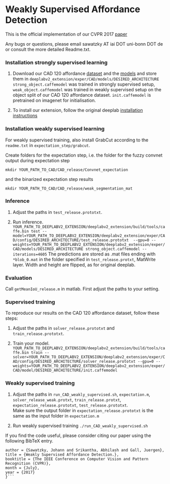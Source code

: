 # Weakly Supervised Affordance Detection

This is the official implementation of our CVPR 2017 [paper](https://pages.iai.uni-bonn.de/gall_juergen/download/jgall_affordancedetection_cvpr17.pdf)

Any bugs or questions, please email sawatzky AT iai DOT uni-bonn DOT de or consult the more detailed Readme.txt.  

### Installation strongly supervised learning

1. Download our CAD 120 affordance <a href="http://doi.org/10.5281/zenodo.495570">dataset</a> and the <a href="https://drive.google.com/drive/folders/0B_UStGLO8ul3enBlQUdLcFFmQjA?usp=sharing">models</a> and store them in `deeplabv2_extension/exper/CAD/models/DESIRED_ARCHITECTURE`    
`strong_object.caffemodel` was trained in strongly supervised setup, `weak_object.caffemodel` was trained in weakly supervised setup on the object split of our CAD 120 affordance dataset. `init.caffemodel` is pretrained on imagenet for initialisation.

2. To install our extension, follow the original deeplab <a href="https://bitbucket.org/aquariusjay/deeplab-public-ver2">installation instructions</a>


### Installation weakly supervised learning

For weakly supervised training, also install GrabCut according to the `readme.txt` in `expectation_step/grabcut`.

Create folders for the expectation step, i.e. the folder for the fuzzy convnet output during expectation step

`mkdir YOUR_PATH_TO_CAD/CAD_release/Convnet_expectation`

and the binarized expectation step results

`mkdir YOUR_PATH_TO_CAD/CAD_release/weak_segmentation_mat`
### Inference

1. Adjust the paths in `test_release.prototxt`.   

2. Run inference.   
```YOUR_PATH_TO_DEEPLABV2_EXTENSION/deeplabv2_extension/build/tools/caffe.bin test --model=YOUR_PATH_TO_DEEPLABV2_EXTENSION/deeplabv2_extension/exper/CAD/config/DESIRED_ARCHITECTURE/test_release.prototxt  --gpu=0 --weights=YOUR_PATH_TO_DEEPLABV2_EXTENSION/deeplabv2_extension/exper/CAD/models/DESIRED_ARCHITECTURE strong_object.caffemodel --iterations=4605```
The predictions are stored as .mat files ending with `*blob_0.mat` in the folder specified in `test_release.protxt`, MatWrite layer. Width and height are flipped, as for original deeplab.

### Evaluation

Call `getMeanIoU_release.m` in matlab. First adjust the paths to your setting. 

### Supervised training

To reproduce our results on the CAD 120 affordance dataset, follow these steps:

1. Adjust the paths in `solver_release.prototxt` and `train_release.prototxt`. 

2. Train your model.  
```YOUR_PATH_TO_DEEPLABV2_EXTENSION/deeplabv2_extension/build/tools/caffe.bin train --solver=YOUR_PATH_TO_DEEPLABV2_EXTENSION/deeplabv2_extension/exper/CAD/config/DESIRED_ARCHITECTURE/solver_release.prototxt --gpu=0 --weights=YOUR_PATH_TO_DEEPLABV2_EXTENSION/deeplabv2_extension/exper/CAD/model/DESIRED_ARCHITECTURE/init.caffemodel```

### Weakly supervised training

1. Adjust the paths in `run_CAD_weakly_supervised.sh`, `expectation.m`, `solver_release_weak.protxt`, `train_release.protxt`, `expectation_release.prototxt`, `test_release.prototxt`.  
Make sure the output folder in `expectation_release.prototxt` is the same as the input folder in `expectation.m`

2. Run weakly supervised training `./run_CAD_weakly_supervised.sh` 

If you find the code useful, please consider citing our paper using the following BibTeX entry.  

```@InProceedings{Sawatzky_Srikantha_2017_CVPR,  
author = {Sawatzky, Johann and Srikantha, Abhilash and Gall, Juergen},  
title = {Weakly Supervised Affordance Detection.},  
booktitle = {The IEEE Conference on Computer Vision and Pattern Recognition (CVPR)},  
month = {July},  
year = {2017}  
}```
